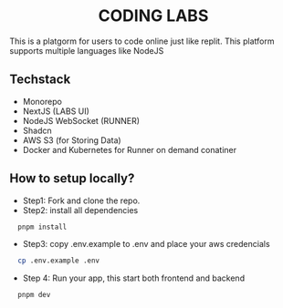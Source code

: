 <h1 align="center">CODING LABS</h1>

This is a platgorm for users to code online just like replit. This platform supports multiple languages like NodeJS

## Techstack

- Monorepo
- NextJS (LABS UI)
- NodeJS WebSocket (RUNNER)
- Shadcn 
- AWS S3 (for Storing Data)
- Docker and Kubernetes for Runner on demand conatiner

## How to setup locally?

- Step1: Fork and clone the repo.
- Step2: install all dependencies
```bash
  pnpm install
```
- Step3: copy .env.example to .env and place your aws credencials
```bash
  cp .env.example .env
```

- Step 4: Run your app, this start both frontend and backend
```bash
  pnpm dev
```



